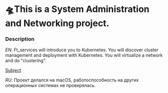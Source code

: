 # 🛸This is a System Administration and Networking project.
### Description

*EN*: Ft_services will introduce you to Kubernetes. You will discover cluster management and deployment with Kubernetes. You will virtualize a network and do "clustering".

[Subject](https://github.com/evgenkarlson/ALL_SCHOOL_42/blob/master/00_Projects__(%D0%9E%D1%81%D0%BD%D0%BE%D0%B2%D0%BD%D0%BE%D0%B5_%D0%9E%D0%B1%D1%83%D1%87%D0%B5%D0%BD%D0%B8%D0%B5)/05_Infrastructure_and_Admin/ft_services/ft_services_Oct_08_20.pdf)

*RU*: Проект делался на macOS, работоспособность на других операционных системах не проверялась.

